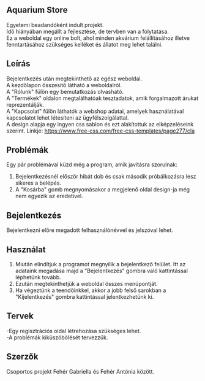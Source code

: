 ## Aquarium Store
Egyetemi beadandóként indult projekt. <br>
Idő hiányában megállt a fejlesztése, de tervben van a  folytatása.<br>
Ez a weboldal egy online bolt, ahol minden akvárium felállításához illetve fenntartásához szükséges kelléket és állatot meg lehet találni.

## Leírás
Bejelentkezés után megtekinthető az egész weboldal.<br>
A kezdőlapon összesítő látható a weboldalról.<br>
A "Rólunk" fülön egy bemutatkozás olvasható.<br>
A "Termékek" oldalon megtalálhatóak tesztadatok, amik forgalmazott árukat reprezentálják. <br>
A "Kapcsolat" fülön láthatók a webshop adatai, amelyek használatával kapcsolatot lehet létesíteni az ügyfélszolgálattal.<br>
A design alapja egy ingyen css sablon és ezt alakítottuk az elképzeléseink szerint. Linkje: https://www.free-css.com/free-css-templates/page277/cla

## Problémák
Egy pár problémával küzd még a program, amik javításra szorulnak:<br>
1. Bejelentkezésnél először hibát dob és csak második próbálkozásra lesz sikeres a belépés.<br>
2. A "Kosárba" gomb megnyomásakor a megjelenő oldal design-ja még nem egyezik az eredetivel.

## Bejelentkezés
Bejelentkezni előre megadott felhasználónévvel és jelszóval lehet.

## Használat
1. Miután elindítjuk a programot megnyílik a bejelentkező felület. Itt az adataink megadása majd a "Bejelentkezés" gombra való kattintással léphetünk tovább.<br>
2. Ezután megtekinthetjük a weboldal összes menüpontját.<br>
3. Ha végeztünk a teendőinkkel, akkor a jobb felső sarokban a "Kijelentkezés" gombra kattintással jelentkezhetünk ki.

## Tervek
-Egy regisztrációs oldal létrehozása szükséges lehet.<br>
-A problémák kiküszöbölését tervezzük.

## Szerzők
Csoportos projekt Fehér Gabriella és Fehér Antónia között.
